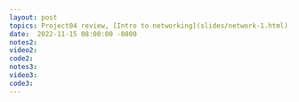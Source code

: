 ```yaml
---
layout: post
topics: Project04 review, [Intro to networking](slides/network-1.html), [C sockets](slides/network-2.html). Assigned [lab07](assignments/lab07.html) due Tue 11/22
date:  2022-11-15 08:00:00 -0800
notes2: 
video2: 
code2: 
notes3: 
video3: 
code3: 
---
```

